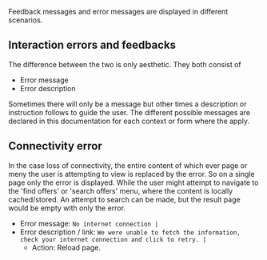 Feedback messages and error messages are displayed in different scenarios.

## Interaction errors and feedbacks 

The difference between the two is only aesthetic. They both consist of

* Error message
* Error description

Sometimes there will only be a message but other times a description or instruction follows to guide the user. The different possible messages are declared in this documentation for each context or form where the apply.

## Connectivity error
In the case loss of connectivity, the entire content of which ever page or meny the user is attempting to view is replaced by the error. So on a single page only the error is displayed. While the user might attempt to navigate to the 'find offers' or 'search offers' menu, where the content is locally cached/stored. An attempt to search can be made, but the result page would be empty with only the error.

* Error message: `No internet connection | `
* Error description / link:  `We were unable to fetch the information, check your internet connection and click to retry. | `
  * Action: Reload page.
